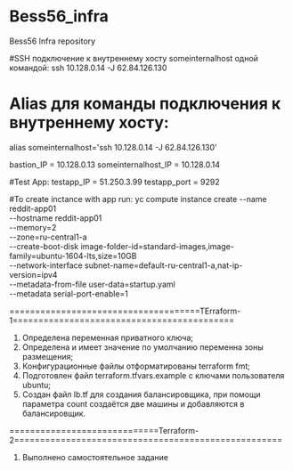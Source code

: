 # Bess56_infra
Bess56 Infra repository

#SSH подключение к внутреннему хосту someinternalhost одной командой:
ssh 10.128.0.14 -J 62.84.126.130

# Alias для команды подключения к внутреннему хосту:
alias someinternalhost='ssh 10.128.0.14 -J 62.84.126.130'

bastion_IP = 10.128.0.13
someinternalhost_IP = 10.128.0.14


#Test App:
testapp_IP = 51.250.3.99
testapp_port = 9292


#To create inctance with app run:
yc compute instance create
--name reddit-app01 \
--hostname reddit-app01 \
--memory=2 \
--zone=ru-central1-a \
--create-boot-disk image-folder-id=standard-images,image-family=ubuntu-1604-lts,size=10GB \
--network-interface subnet-name=default-ru-central1-a,nat-ip-version=ipv4  \
--metadata-from-file user-data=startup.yaml  \
--metadata serial-port-enable=1


=====================================TErraform-1===========================================
1. Определена переменная приватного ключа;
2. Определена и имеет значение по умолчанию переменна зоны размещения;
3. Конфигурационные файлы отформатированы terraform fmt;
4. Подготовлен файл  terraform.tfvars.example с ключами пользователя ubuntu;
5. Создан файл lb.tf для создания балансировщика, при помощи параметра count создаётся две машины и добавляются в балансировщик.

=============================Terraform-2====================================================
1. Выполнено самостоятельное задание
